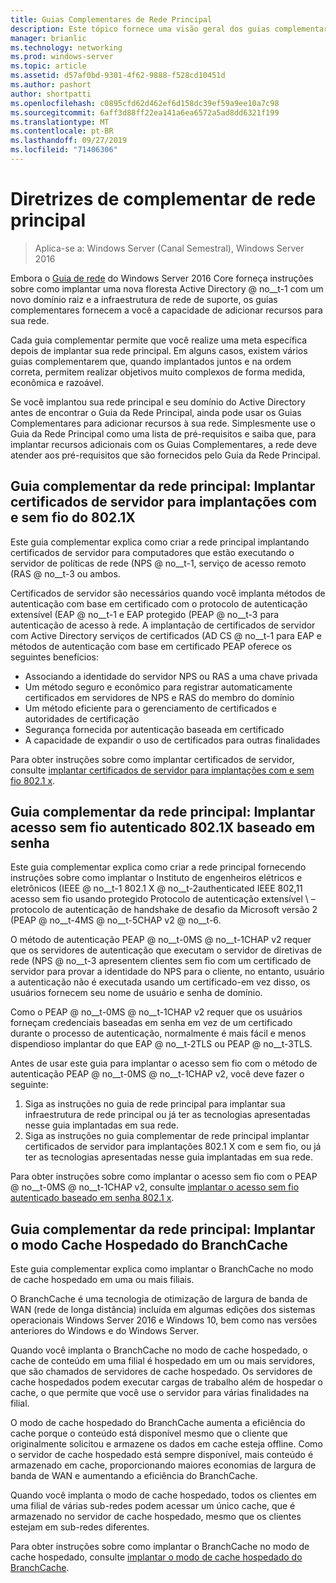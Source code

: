 ```yaml
---
title: Guias Complementares de Rede Principal
description: Este tópico fornece uma visão geral dos guias complementares para o guia de rede do Windows Server 2016 Core
manager: brianlic
ms.technology: networking
ms.prod: windows-server
ms.topic: article
ms.assetid: d57af0bd-9301-4f62-9888-f528cd10451d
ms.author: pashort
author: shortpatti
ms.openlocfilehash: c0895cfd62d462ef6d158dc39ef59a9ee10a7c98
ms.sourcegitcommit: 6aff3d88ff22ea141a6ea6572a5ad8dd6321f199
ms.translationtype: MT
ms.contentlocale: pt-BR
ms.lasthandoff: 09/27/2019
ms.locfileid: "71406306"
---
```

# <a name="core-network-companion-guidance"></a>Diretrizes de complementar de rede principal

>Aplica-se a: Windows Server (Canal Semestral), Windows Server 2016

Embora o [Guia de rede](https://technet.microsoft.com/windows-server-docs/networking/core-network-guide/core-network-guide) do Windows Server 2016 Core forneça instruções sobre como implantar uma nova floresta Active Directory @ no__t-1 com um novo domínio raiz e a infraestrutura de rede de suporte, os guias complementares fornecem a você a capacidade de adicionar recursos para sua rede.

Cada guia complementar permite que você realize uma meta específica depois de implantar sua rede principal. Em alguns casos, existem vários guias complementarem que, quando implantados juntos e na ordem correta, permitem realizar objetivos muito complexos de forma medida, econômica e razoável.

Se você implantou sua rede principal e seu domínio do Active Directory antes de encontrar o Guia da Rede Principal, ainda pode usar os Guias Complementares para adicionar recursos à sua rede. Simplesmente use o Guia da Rede Principal como uma lista de pré-requisitos e saiba que, para implantar recursos adicionais com os Guias Complementares, a rede deve atender aos pré-requisitos que são fornecidos pelo Guia da Rede Principal.

## <a name="core-network-companion-guide-deploy-server-certificates-for-8021x-wired-and-wireless-deployments"></a>Guia complementar da rede principal: Implantar certificados de servidor para implantações com e sem fio do 802.1X 

Este guia complementar explica como criar a rede principal implantando certificados de servidor para computadores que estão executando o servidor de políticas de rede \(NPS @ no__t-1, serviço de acesso remoto \(RAS @ no__t-3 ou ambos.

Certificados de servidor são necessários quando você implanta métodos de autenticação com base em certificado com o protocolo de autenticação extensível \(EAP @ no__t-1 e EAP protegido \(PEAP @ no__t-3 para autenticação de acesso à rede. A implantação de certificados de servidor com Active Directory serviços de certificados \(AD CS @ no__t-1 para EAP e métodos de autenticação com base em certificado PEAP oferece os seguintes benefícios:

- Associando a identidade do servidor NPS ou RAS a uma chave privada
- Um método seguro e econômico para registrar automaticamente certificados em servidores de NPS e RAS do membro do domínio
- Um método eficiente para o gerenciamento de certificados e autoridades de certificação
- Segurança fornecida por autenticação baseada em certificado
- A capacidade de expandir o uso de certificados para outras finalidades
  
Para obter instruções sobre como implantar certificados de servidor, consulte [implantar certificados de servidor para implantações com e sem fio 802.1 x](server-certs/Deploy-Server-Certificates-for-802.1X-Wired-and-Wireless-Deployments.md).  
## <a name="core-network-companion-guide-deploy-password-based-8021x-authenticated-wireless-access"></a>Guia complementar da rede principal: Implantar acesso sem fio autenticado 802.1X baseado em senha

Este guia complementar explica como criar a rede principal fornecendo instruções sobre como implantar o Instituto de engenheiros elétricos e eletrônicos \(IEEE @ no__t-1 802.1 X @ no__t-2authenticated IEEE 802,11 acesso sem fio usando protegido Protocolo de autenticação extensível \ – protocolo de autenticação de handshake de desafio da Microsoft versão 2 \(PEAP @ no__t-4MS @ no__t-5CHAP v2 @ no__t-6.

O método de autenticação PEAP @ no__t-0MS @ no__t-1CHAP v2 requer que os servidores de autenticação que executam o servidor de diretivas de rede \(NPS @ no__t-3 apresentem clientes sem fio com um certificado de servidor para provar a identidade do NPS para o cliente, no entanto, usuário a autenticação não é executada usando um certificado-em vez disso, os usuários fornecem seu nome de usuário e senha de domínio.

Como o PEAP @ no__t-0MS @ no__t-1CHAP v2 requer que os usuários forneçam credenciais baseadas em senha em vez de um certificado durante o processo de autenticação, normalmente é mais fácil e menos dispendioso implantar do que EAP @ no__t-2TLS ou PEAP @ no__t-3TLS.

Antes de usar este guia para implantar o acesso sem fio com o método de autenticação PEAP @ no__t-0MS @ no__t-1CHAP v2, você deve fazer o seguinte:

1. Siga as instruções no guia de rede principal para implantar sua infraestrutura de rede principal ou já ter as tecnologias apresentadas nesse guia implantadas em sua rede.
2. Siga as instruções no guia complementar de rede principal implantar certificados de servidor para implantações 802.1 X com e sem fio, ou já ter as tecnologias apresentadas nesse guia implantadas em sua rede.

Para obter instruções sobre como implantar o acesso sem fio com o PEAP @ no__t-0MS @ no__t-1CHAP v2, consulte [implantar o acesso sem fio autenticado baseado em senha 802.1 x](wireless/a-deploy-8021X-wireless-access.md).

## <a name="core-network-companion-guide-deploy-branchcache-hosted-cache-mode"></a>Guia complementar da rede principal: Implantar o modo Cache Hospedado do BranchCache

Este guia complementar explica como implantar o BranchCache no modo de cache hospedado em uma ou mais filiais.

O BranchCache é uma tecnologia de otimização de largura de banda de WAN (rede de longa distância) incluída em algumas edições dos sistemas operacionais Windows Server 2016 e Windows 10, bem como nas versões anteriores do Windows e do Windows Server.

Quando você implanta o BranchCache no modo de cache hospedado, o cache de conteúdo em uma filial é hospedado em um ou mais servidores, que são chamados de servidores de cache hospedado. Os servidores de cache hospedados podem executar cargas de trabalho além de hospedar o cache, o que permite que você use o servidor para várias finalidades na filial.

O modo de cache hospedado do BranchCache aumenta a eficiência do cache porque o conteúdo está disponível mesmo que o cliente que originalmente solicitou e armazene os dados em cache esteja offline. Como o servidor de cache hospedado está sempre disponível, mais conteúdo é armazenado em cache, proporcionando maiores economias de largura de banda de WAN e aumentando a eficiência do BranchCache.

Quando você implanta o modo de cache hospedado, todos os clientes em uma filial de várias sub-redes podem acessar um único cache, que é armazenado no servidor de cache hospedado, mesmo que os clientes estejam em sub-redes diferentes.

Para obter instruções sobre como implantar o BranchCache no modo de cache hospedado, consulte [implantar o modo de cache hospedado do BranchCache](bc-hcm/1-Deploy-Bc-Hcm.md).
